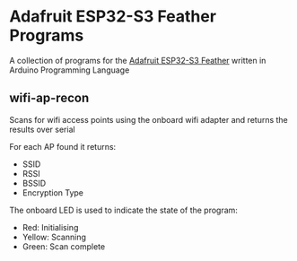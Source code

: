 # Adafruit ESP32-S3 Feather Programs

A collection of programs for the [Adafruit ESP32-S3 Feather](https://learn.adafruit.com/adafruit-esp32-s3-feather) written in Arduino Programming Language

## wifi-ap-recon

Scans for wifi access points using the onboard wifi adapter and returns the results over serial

For each AP found it returns:
- SSID
- RSSI
- BSSID
- Encryption Type

The onboard LED is used to indicate the state of the program:
- Red: Initialising
- Yellow: Scanning
- Green: Scan complete